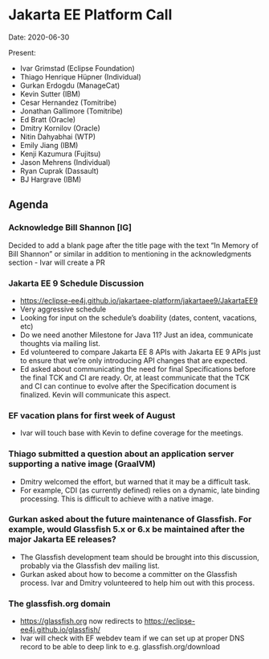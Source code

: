 # Jakarta EE Platform Call

Date: 2020-06-30

Present:

- Ivar Grimstad (Eclipse Foundation)
- Thiago Henrique Hüpner (Individual)
- Gurkan Erdogdu (ManageCat)
- Kevin Sutter (IBM)
- Cesar Hernandez (Tomitribe)
- Jonathan Gallimore (Tomitribe)
- Ed Bratt (Oracle)
- Dmitry Kornilov (Oracle)
- Nitin Dahyabhai (WTP)
- Emily Jiang (IBM)
- Kenji Kazumura (Fujitsu)
- Jason Mehrens (Individual)
- Ryan Cuprak (Dassault)
- BJ Hargrave (IBM)

## Agenda

### Acknowledge Bill Shannon [IG]

Decided to add a blank page after the title page with the text “In Memory of Bill Shannon” or similar in addition to mentioning in the acknowledgments section - Ivar will create a PR

### Jakarta EE 9 Schedule Discussion

* https://eclipse-ee4j.github.io/jakartaee-platform/jakartaee9/JakartaEE9 
* Very aggressive schedule
* Looking for input on the schedule’s doability (dates, content, vacations, etc)
* Do we need another Milestone for Java 11?  Just an idea, communicate thoughts via mailing list.
* Ed volunteered to compare Jakarta EE 8 APIs with Jakarta EE 9 APIs just to ensure that we’re only introducing API changes that are expected.
* Ed asked about communicating the need for final Specifications before the final TCK and CI are ready.  Or, at least communicate that the TCK and CI can continue to evolve after the Specification document is finalized.  Kevin will communicate this aspect.

### EF vacation plans for first week of August

* Ivar will touch base with Kevin to define coverage for the meetings.

### Thiago submitted a question about an application server supporting a native image (GraalVM)

* Dmitry welcomed the effort, but warned that it may be a difficult task.
* For example, CDI (as currently defined) relies on a dynamic, late binding processing.  This is difficult to achieve with a native image.

### Gurkan asked about the future maintenance of Glassfish.  For example, would Glassfish 5.x or 6.x be maintained after the major Jakarta EE releases?

* The Glassfish development team should be brought into this discussion, probably via the Glassfish dev mailing list.
* Gurkan asked about how to become a committer on the Glassfish process.  Ivar and Dmitry volunteered to help him out with this process.

### The glassfish.org domain
* https://glassfish.org now redirects to https://eclipse-ee4j.github.io/glassfish/
* Ivar will check with EF webdev team if we can set up at proper DNS record to be able to deep link to e.g. glassfish.org/download
